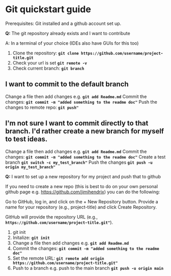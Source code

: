 # **Git quickstart guide**

Prerequisites: Git installed and a github account set up.

 
**Q:** The git repository already exists and I want to contribute

A: In a terminal of your choice (IDEs also have GUIs for this too)
1. Clone the repository: **`git clone https://github.com/username/project-title.git`**
2. Check your url is set **`git remote -v`**
3. Check current branch: **`git branch`**

## I want to commit to the default branch
   
Change a file then add changes e.g.  **`git add Readme.md`**
Commit the changes: **`git commit -m "added something to the readme doc"`**
Push the changes to remote repo: **`git push"`**

## I'm not sure I want to commit directly to that branch. I'd rather create a new branch for myself to test ideas.

   Change a file then add changes e.g.  **`git add Readme.md`**
   Commit the changes: **`git commit -m "added something to the readme doc"`**
   Create a test branch **`git switch -c my_test_branch"`**
   Push the changes **`git push -u origin my_test_branch"`**



**Q:** I want to set up a new repository for my project and push that to github

If you need to create a new repo (this is best to do on your own personal github page e.g. https://github.com/jimihendrix) you can do the following:


Go to GitHub, log in, and click on the + New Repository button.
Provide a name for your repository (e.g., project-title) and click Create Repository.

GitHub will provide the repository URL (e.g., **`https://github.com/username/project-title.git"`**).

1. git init
2. Initalize: **`git init`**
3. Change a file then add changes e.g.  **`git add Readme.md`**
4. Commit the changes: **`git commit -m "added something to the readme doc"`**
5. Set the remote URL: **`git remote add origin https://github.com/username/project-title.git"`**
6. Push to a branch e.g. push to the main branch **`git push -u origin main`**  


 
